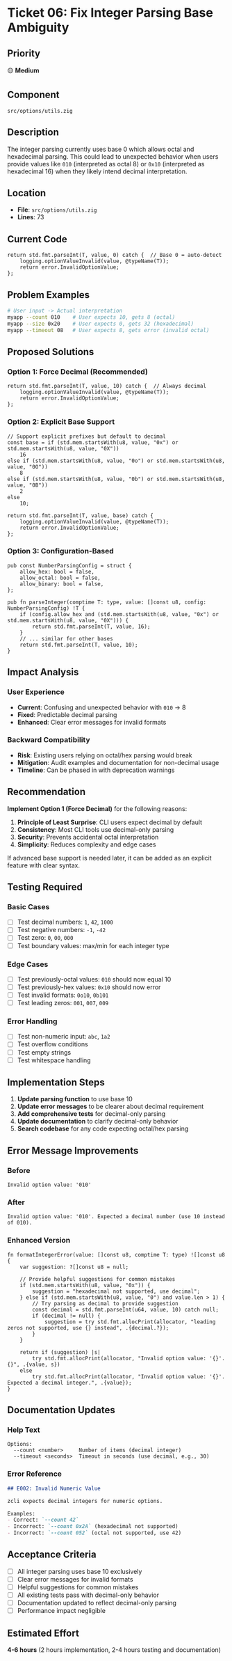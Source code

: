 # Ticket 06: Fix Integer Parsing Base Ambiguity

## Priority
🟡 **Medium**

## Component
`src/options/utils.zig`

## Description
The integer parsing currently uses base 0 which allows octal and hexadecimal parsing. This could lead to unexpected behavior when users provide values like `010` (interpreted as octal 8) or `0x10` (interpreted as hexadecimal 16) when they likely intend decimal interpretation.

## Location
- **File**: `src/options/utils.zig`
- **Lines**: 73

## Current Code
```zig
return std.fmt.parseInt(T, value, 0) catch {  // Base 0 = auto-detect
    logging.optionValueInvalid(value, @typeName(T));
    return error.InvalidOptionValue;
};
```

## Problem Examples
```bash
# User input -> Actual interpretation
myapp --count 010    # User expects 10, gets 8 (octal)
myapp --size 0x20    # User expects 0, gets 32 (hexadecimal)
myapp --timeout 08   # User expects 8, gets error (invalid octal)
```

## Proposed Solutions

### Option 1: Force Decimal (Recommended)
```zig
return std.fmt.parseInt(T, value, 10) catch {  // Always decimal
    logging.optionValueInvalid(value, @typeName(T));
    return error.InvalidOptionValue;
};
```

### Option 2: Explicit Base Support
```zig
// Support explicit prefixes but default to decimal
const base = if (std.mem.startsWith(u8, value, "0x") or std.mem.startsWith(u8, value, "0X"))
    16
else if (std.mem.startsWith(u8, value, "0o") or std.mem.startsWith(u8, value, "0O"))
    8
else if (std.mem.startsWith(u8, value, "0b") or std.mem.startsWith(u8, value, "0B"))
    2
else
    10;

return std.fmt.parseInt(T, value, base) catch {
    logging.optionValueInvalid(value, @typeName(T));
    return error.InvalidOptionValue;
};
```

### Option 3: Configuration-Based
```zig
pub const NumberParsingConfig = struct {
    allow_hex: bool = false,
    allow_octal: bool = false,
    allow_binary: bool = false,
};

pub fn parseInteger(comptime T: type, value: []const u8, config: NumberParsingConfig) !T {
    if (config.allow_hex and (std.mem.startsWith(u8, value, "0x") or std.mem.startsWith(u8, value, "0X"))) {
        return std.fmt.parseInt(T, value, 16);
    }
    // ... similar for other bases
    return std.fmt.parseInt(T, value, 10);
}
```

## Impact Analysis

### User Experience
- **Current**: Confusing and unexpected behavior with `010` → 8
- **Fixed**: Predictable decimal parsing
- **Enhanced**: Clear error messages for invalid formats

### Backward Compatibility
- **Risk**: Existing users relying on octal/hex parsing would break
- **Mitigation**: Audit examples and documentation for non-decimal usage
- **Timeline**: Can be phased in with deprecation warnings

## Recommendation

**Implement Option 1 (Force Decimal)** for the following reasons:
1. **Principle of Least Surprise**: CLI users expect decimal by default
2. **Consistency**: Most CLI tools use decimal-only parsing
3. **Security**: Prevents accidental octal interpretation
4. **Simplicity**: Reduces complexity and edge cases

If advanced base support is needed later, it can be added as an explicit feature with clear syntax.

## Testing Required

### Basic Cases
- [ ] Test decimal numbers: `1`, `42`, `1000`
- [ ] Test negative numbers: `-1`, `-42`
- [ ] Test zero: `0`, `00`, `000`
- [ ] Test boundary values: max/min for each integer type

### Edge Cases
- [ ] Test previously-octal values: `010` should now equal 10
- [ ] Test previously-hex values: `0x10` should now error
- [ ] Test invalid formats: `0o10`, `0b101`
- [ ] Test leading zeros: `001`, `007`, `009`

### Error Handling
- [ ] Test non-numeric input: `abc`, `1a2`
- [ ] Test overflow conditions
- [ ] Test empty strings
- [ ] Test whitespace handling

## Implementation Steps

1. **Update parsing function** to use base 10
2. **Update error messages** to be clearer about decimal requirement
3. **Add comprehensive tests** for decimal-only parsing
4. **Update documentation** to clarify decimal-only behavior
5. **Search codebase** for any code expecting octal/hex parsing

## Error Message Improvements

### Before
```
Invalid option value: '010'
```

### After
```
Invalid option value: '010'. Expected a decimal number (use 10 instead of 010).
```

### Enhanced Version
```zig
fn formatIntegerError(value: []const u8, comptime T: type) ![]const u8 {
    var suggestion: ?[]const u8 = null;
    
    // Provide helpful suggestions for common mistakes
    if (std.mem.startsWith(u8, value, "0x")) {
        suggestion = "hexadecimal not supported, use decimal";
    } else if (std.mem.startsWith(u8, value, "0") and value.len > 1) {
        // Try parsing as decimal to provide suggestion
        const decimal = std.fmt.parseInt(u64, value, 10) catch null;
        if (decimal != null) {
            suggestion = try std.fmt.allocPrint(allocator, "leading zeros not supported, use {} instead", .{decimal.?});
        }
    }
    
    return if (suggestion) |s| 
        try std.fmt.allocPrint(allocator, "Invalid option value: '{}'. {}", .{value, s})
    else
        try std.fmt.allocPrint(allocator, "Invalid option value: '{}'. Expected a decimal integer.", .{value});
}
```

## Documentation Updates

### Help Text
```
Options:
  --count <number>     Number of items (decimal integer)
  --timeout <seconds>  Timeout in seconds (use decimal, e.g., 30)
```

### Error Reference
```markdown
## E002: Invalid Numeric Value

zcli expects decimal integers for numeric options.

Examples:
- Correct: `--count 42`
- Incorrect: `--count 0x2A` (hexadecimal not supported)
- Incorrect: `--count 052` (octal not supported, use 42)
```

## Acceptance Criteria
- [ ] All integer parsing uses base 10 exclusively
- [ ] Clear error messages for invalid formats
- [ ] Helpful suggestions for common mistakes
- [ ] All existing tests pass with decimal-only behavior
- [ ] Documentation updated to reflect decimal-only parsing
- [ ] Performance impact negligible

## Estimated Effort
**4-6 hours** (2 hours implementation, 2-4 hours testing and documentation)